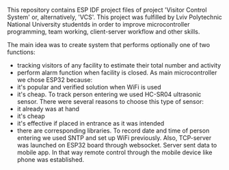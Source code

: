 This repository contains ESP IDF project files of project 'Visitor Control System' or, alternatively, 'VCS'. This project was fulfilled by Lviv Polytechnic National University studentds in order to improve microcontroller programming, team working, client-server workflow and other skills.

The main idea was to create system that performs optionally one of two functions:
  - tracking visitors of any facility to estimate their total number and activity
  - perform alarm function when facility is closed.
As main microcontroller we chose ESP32 because:
  - it's popular and verified solution when WiFi is used
  - it's cheap.
To track person entering we used HC-SR04 ultrasonic sensor. There were several reasons to choose this type of sensor:
  - it already was at hand
  - it's cheap
  - it's effective if placed in entrance as it was intended
  - there are corresponding libraries.
To record date and time of person entering we used SNTP and set up WiFi previously. Also, TCP-server was launched on ESP32 board through websocket. Server sent data to mobile app. In that way remote control through the mobile device like phone was established.
